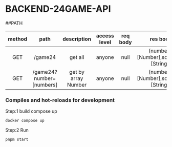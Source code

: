 # BACKEND-24GAME-API

##PATH

|        method        |           path           |     description     | access level | req body |      res body       |
| :------------------: | :----------------------: | :-----------------: | :----------: | :------: | :-----------------: |
|         GET          |         /game24          |       get all       |    anyone    |   null   | (numbers: [Number],solutions: [String]) |
|         GET          | /game24?number=[numbers] | get by array Number |    anyone    |   null   | (numbers: [Number],solutions: [String])|


### Compiles and hot-reloads for development

Step:1 build compose up

```
docker compose up
```

Step:2 Run

```
pnpm start
```
